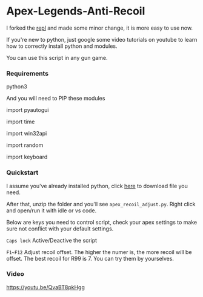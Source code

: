# Apex-Legends-Anti-Recoil
I forked the [repl](https://github.com/GoogleBhrome/Apex-Legends-Anti-Recoil) and made some minor change, it is more easy to use now.

If you're new to python, just google some video tutorials on youtube to learn how to correctly install python and modules.

You can use this script in any gun game.

### Requirements
python3

And you will need to PIP these modules

import pyautogui

import time

import win32api

import random

import keyboard

### Quickstart

I assume you've already installed python, click [here](https://github.com/Xeift/Apex-Legends-Anti-Recoil/archive/refs/heads/master.zip) to download file you need.

After that, unzip the folder and you'll see `apex_recoil_adjust.py`. Right click and open/run it with idle or vs code.


Below are keys you need to control script, check your apex settings to make sure not conflict with your default settings.

`Caps lock` Active/Deactive the script

`F1~F12` Adjust recoil offset. The higher the numer is, the more recoil will be offset. The best recoil for R99 is 7. You can try them by yourselves.

### Video

https://youtu.be/QvaBT8pkHgg
